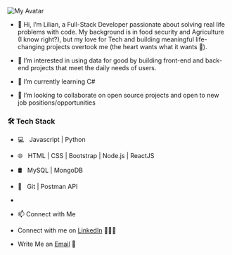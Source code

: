 ![My Avatar](https://user-images.githubusercontent.com/73794416/134768835-44888839-028e-4373-80e5-bcafb5593bc1.jpg)

- 👋 Hi, I’m Lilian, a Full-Stack Developer passionate about solving real life problems with code. My background is in food security and Agriculture (I know right?), but my love for Tech and building meaningful life-changing projects overtook me (the heart wants what it wants 🥰).


- 👀 I’m interested in using data for good by building front-end and back-end projects that meet the daily needs of users.
- 🌱 I’m currently learning C#
- 💞️ I’m looking to collaborate on open source projects and open to new job positions/opportunities

<h3>🛠 Tech Stack</h3>

- 💻 &nbsp; Javascript | Python 
- 🌐 &nbsp; HTML | CSS | Bootstrap | Node.js | ReactJS
- 🛢 &nbsp; MySQL | MongoDB
- 🔧 &nbsp; Git | Postman API 
- 
- 📫 Connect with Me

 - Connect with me on [LinkedIn](https://www.linkedin.com/in/lilian-umeakunne-msc-276b11129/) 👨🏻‍💻
 - Write Me an [Email](mailto:Lilianumeakunne@gmail.com) 💌

<!---
Lilian-Chinelo/Lilian-Chinelo is a ✨ special ✨ repository because its `README.md` (this file) appears on your GitHub profile.
You can click the Preview link to take a look at your changes.
--->
